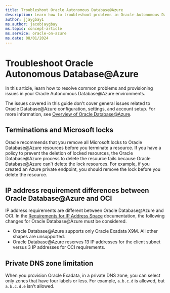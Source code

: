 ```yaml
---
title: Troubleshoot Oracle Autonomous Database@Azure
description: Learn how to troubleshoot problems in Oracle Autonomous Database@Azure.
author: jjaygbay1
ms.author: jacobjaygbay
ms.topic: concept-article
ms.service: oracle-on-azure
ms.date: 08/01/2024
---
```


# Troubleshoot Oracle Autonomous Database@Azure

In this article, learn how to resolve common problems and provisioning issues in your Oracle Autonomous Database@Azure environments.

The issues covered in this guide don't cover general issues related to Oracle Database@Azure configuration, settings, and account setup. For more information, see [Overview of Oracle Database@Azure](https://docs.oracle.com/iaas/Content/multicloud/oaaoverview.htm).

## Terminations and Microsoft locks

Oracle recommends that you remove all Microsoft locks to Oracle Database@Azure resources before you terminate a resource. If you have a policy to prevent the deletion of locked resources, the Oracle Database@Azure process to delete the resource fails because Oracle Database@Azure can't delete the lock resources. For example, if you created an Azure private endpoint, you should remove the lock before you delete the resource. 

## IP address requirement differences between Oracle Database@Azure and OCI

IP address requirements are different between Oracle Database@Azure and OCI. In the [Requirements for IP Address Space](https://docs.oracle.com/iaas/exadatacloud/exacs/ecs-network-setup.html#GUID-D5C577A1-BC11-470F-8A91-77609BBEF1EA) documentation, the following changes for Oracle Database@Azure must be considered.

- Oracle Database@Azure supports only Oracle Exadata X9M. All other shapes are unsupported.
- Oracle Database@Azure reserves 13 IP addresses for the client subnet versus 3 IP addresses for OCI requirements.

## Private DNS zone limitation

When you provision Oracle Exadata, in a private DNS zone, you can select only zones that have four labels or less. For example, `a.b.c.d` is allowed, but `a.b.c.d.e` isn't allowed.
